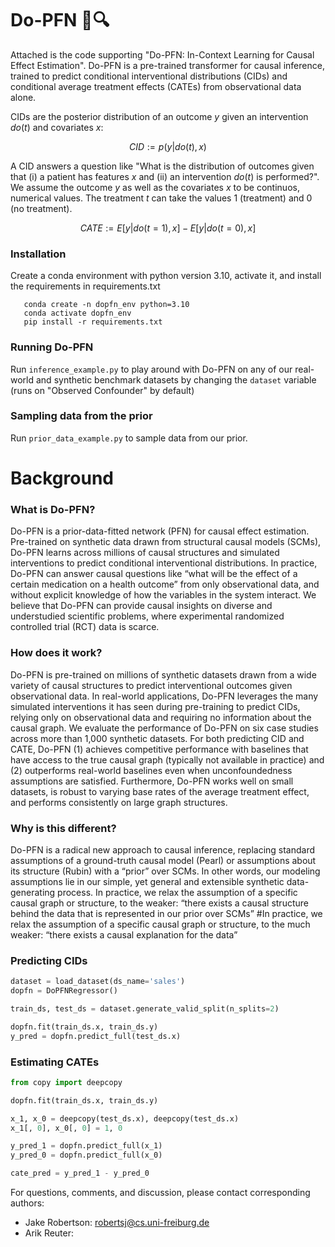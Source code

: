 # Do-PFN 🔨🔍

Attached is the code supporting "Do-PFN: In-Context Learning for Causal Effect Estimation". Do-PFN is a pre-trained transformer for causal inference, trained to predict conditional interventional distributions (CIDs) and conditional average treatment effects (CATEs) from observational data alone.



CIDs are the posterior distribution of an outcome $y$ given an intervention $do(t)$ and covariates $x$: 

$$CID := p(y | do(t), x)$$

A CID answers a question like "What is the distribution of outcomes given that (i) a patient has features $x$ and (ii) an intervention $do(t)$ is performed?". We assume the outcome $y$ as well as the covariates $x$ to be continuos, numerical values. The treatment $t$ can take the values $1$ (treatment) and $0$ (no treatment). 


$$CATE:= E[y | do(t=1), x] - E[y | do(t=0), x]$$

### Installation

Create a conda environment with python version 3.10, activate it, and install the requirements in requirements.txt

```
   conda create -n dopfn_env python=3.10
   conda activate dopfn_env
   pip install -r requirements.txt
```

### Running Do-PFN

Run ```inference_example.py``` to play around with Do-PFN on any of our real-world and synthetic benchmark datasets by changing the ```dataset``` variable (runs on "Observed Confounder" by default)

### Sampling data from the prior

Run ```prior_data_example.py``` to sample data from our prior.

# Background 

### What is Do-PFN? 
Do-PFN is a prior-data-fitted network (PFN) for causal effect estimation. Pre-trained on synthetic data drawn from structural causal models (SCMs), Do-PFN learns across millions of causal structures and simulated interventions to predict conditional interventional distributions.
In practice, Do-PFN can answer causal questions like “what will be the effect of a certain medication on a health outcome” from only observational data, and without explicit knowledge of how the variables in the system interact. We believe that Do-PFN can provide causal insights on diverse and understudied scientific problems, where experimental randomized controlled trial (RCT) data is scarce. 

### How does it work?
Do-PFN is pre-trained on millions of synthetic datasets drawn from a wide variety of causal structures to predict interventional outcomes given observational data. In real-world applications, Do-PFN leverages the many simulated interventions it has seen during pre-training to predict CIDs, relying only on observational data and requiring no information about the causal graph.
We evaluate the performance of Do-PFN on six case studies across more than 1,000 synthetic datasets. For both predicting CID and CATE, Do-PFN (1) achieves competitive performance with baselines that have access to the true causal graph (typically not available in practice) and (2) outperforms real-world baselines even when unconfoundedness assumptions are satisfied. Furthermore, Do-PFN works well on small datasets, is robust to varying base rates of the average treatment effect, and performs consistently on large graph structures.

### Why is this different?

Do-PFN is a radical new approach to causal inference, replacing standard assumptions of a ground-truth causal model (Pearl) or assumptions about its structure (Rubin) with a “prior” over SCMs. In other words, our modeling assumptions lie in our simple, yet general and extensible synthetic data-generating process. 
In practice, we relax the assumption of a specific causal graph or structure, to the weaker: “there exists a causal structure behind the data that is represented in our prior over SCMs”
#In practice, we relax the assumption of a specific causal graph or structure, to the much weaker: “there exists a causal explanation for the data”

### Predicting CIDs

```python
dataset = load_dataset(ds_name='sales')
dopfn = DoPFNRegressor()

train_ds, test_ds = dataset.generate_valid_split(n_splits=2)

dopfn.fit(train_ds.x, train_ds.y)
y_pred = dopfn.predict_full(test_ds.x)
```
### Estimating CATEs

```python
from copy import deepcopy

dopfn.fit(train_ds.x, train_ds.y)

x_1, x_0 = deepcopy(test_ds.x), deepcopy(test_ds.x)
x_1[, 0], x_0[, 0] = 1, 0

y_pred_1 = dopfn.predict_full(x_1)
y_pred_0 = dopfn.predict_full(x_0)

cate_pred = y_pred_1 - y_pred_0
```

For questions, comments, and discussion, please contact corresponding authors:
- Jake Robertson: robertsj@cs.uni-freiburg.de
- Arik Reuter: 
